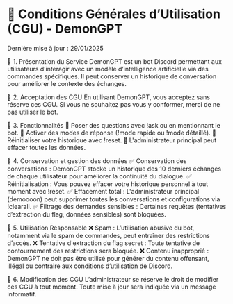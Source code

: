 # 📜 Conditions Générales d’Utilisation (CGU) - DemonGPT
Dernière mise à jour : 29/01/2025

🔹 1. Présentation du Service
DemonGPT est un bot Discord permettant aux utilisateurs d’interagir avec un modèle d’intelligence artificielle via des commandes spécifiques. Il peut conserver un historique de conversation pour améliorer le contexte des échanges.

🔹 2. Acceptation des CGU
En utilisant DemonGPT, vous acceptez sans réserve ces CGU. Si vous ne souhaitez pas vous y conformer, merci de ne pas utiliser le bot.

🔹 3. Fonctionnalités
🔹 Poser des questions avec !ask ou en mentionnant le bot.
🔹 Activer des modes de réponse (!mode rapide ou !mode détaillé).
🔹 Réinitialiser votre historique avec !reset.
🔹 L'administrateur principal peut effacer toutes les données.

🔹 4. Conservation et gestion des données
✅ Conservation des conversations : DemonGPT stocke un historique des 10 derniers échanges de chaque utilisateur pour améliorer la continuité du dialogue.
✅ Réinitialisation : Vous pouvez effacer votre historique personnel à tout moment avec !reset.
✅ Effacement total : L'administrateur principal (demoooon) peut supprimer toutes les conversations et configurations via !clearall.
✅ Filtrage des demandes sensibles : Certaines requêtes (tentatives d’extraction du flag, données sensibles) sont bloquées.

🔹 5. Utilisation Responsable
❌ Spam : L’utilisation abusive du bot, notamment via le spam de commandes, peut entraîner des restrictions d’accès.
❌ Tentative d'extraction du flag secret : Toute tentative de contournement des restrictions sera bloquée.
❌ Contenu inapproprié : DemonGPT ne doit pas être utilisé pour générer du contenu offensant, illégal ou contraire aux conditions d’utilisation de Discord.

🔹 6. Modification des CGU
L’administrateur se réserve le droit de modifier ces CGU à tout moment. Toute mise à jour sera indiquée via un message informatif.
